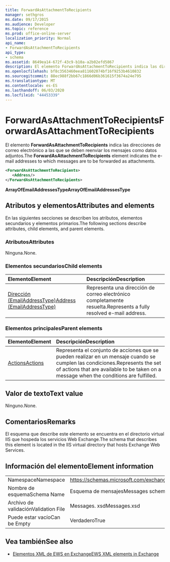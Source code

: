 ```yaml
---
title: ForwardAsAttachmentToRecipients
manager: sethgros
ms.date: 09/17/2015
ms.audience: Developer
ms.topic: reference
ms.prod: office-online-server
localization_priority: Normal
api_name:
- ForwardAsAttachmentToRecipients
api_type:
- schema
ms.assetid: 8649ea14-672f-43c9-b10a-a2b02efd5867
description: El elemento ForwardAsAttachmentToRecipients indica las direcciones de correo electrónico a las que se deben reenviar los mensajes como datos adjuntos.
ms.openlocfilehash: bf8c3563460eea811602074bf16f9253b4610832
ms.sourcegitcommit: 88ec988f2bb67c1866d06b361615f3674a24e795
ms.translationtype: MT
ms.contentlocale: es-ES
ms.lasthandoff: 06/03/2020
ms.locfileid: "44453339"
---
```

# <a name="forwardasattachmenttorecipients"></a><span data-ttu-id="63ed7-103">ForwardAsAttachmentToRecipients</span><span class="sxs-lookup"><span data-stu-id="63ed7-103">ForwardAsAttachmentToRecipients</span></span>

<span data-ttu-id="63ed7-104">El elemento **ForwardAsAttachmentToRecipients** indica las direcciones de correo electrónico a las que se deben reenviar los mensajes como datos adjuntos.</span><span class="sxs-lookup"><span data-stu-id="63ed7-104">The **ForwardAsAttachmentToRecipients** element indicates the e-mail addresses to which messages are to be forwarded as attachments.</span></span> 
  
```XML
<ForwardAsAttachmentToRecipients>
   <Address/>
</ForwardAsAttachmentToRecipients>
```

 <span data-ttu-id="63ed7-105">**ArrayOfEmailAddressesType**</span><span class="sxs-lookup"><span data-stu-id="63ed7-105">**ArrayOfEmailAddressesType**</span></span>
## <a name="attributes-and-elements"></a><span data-ttu-id="63ed7-106">Atributos y elementos</span><span class="sxs-lookup"><span data-stu-id="63ed7-106">Attributes and elements</span></span>

<span data-ttu-id="63ed7-107">En las siguientes secciones se describen los atributos, elementos secundarios y elementos primarios.</span><span class="sxs-lookup"><span data-stu-id="63ed7-107">The following sections describe attributes, child elements, and parent elements.</span></span>
  
### <a name="attributes"></a><span data-ttu-id="63ed7-108">Atributos</span><span class="sxs-lookup"><span data-stu-id="63ed7-108">Attributes</span></span>

<span data-ttu-id="63ed7-109">Ninguna.</span><span class="sxs-lookup"><span data-stu-id="63ed7-109">None.</span></span>
  
### <a name="child-elements"></a><span data-ttu-id="63ed7-110">Elementos secundarios</span><span class="sxs-lookup"><span data-stu-id="63ed7-110">Child elements</span></span>

|<span data-ttu-id="63ed7-111">**Elemento**</span><span class="sxs-lookup"><span data-stu-id="63ed7-111">**Element**</span></span>|<span data-ttu-id="63ed7-112">**Descripción**</span><span class="sxs-lookup"><span data-stu-id="63ed7-112">**Description**</span></span>|
|:-----|:-----|
|[<span data-ttu-id="63ed7-113">Dirección (EmailAddressType)</span><span class="sxs-lookup"><span data-stu-id="63ed7-113">Address (EmailAddressType)</span></span>](address-emailaddresstype.md) <br/> |<span data-ttu-id="63ed7-114">Representa una dirección de correo electrónico completamente resuelta.</span><span class="sxs-lookup"><span data-stu-id="63ed7-114">Represents a fully resolved e-mail address.</span></span>  <br/> |
   
### <a name="parent-elements"></a><span data-ttu-id="63ed7-115">Elementos principales</span><span class="sxs-lookup"><span data-stu-id="63ed7-115">Parent elements</span></span>

|<span data-ttu-id="63ed7-116">**Elemento**</span><span class="sxs-lookup"><span data-stu-id="63ed7-116">**Element**</span></span>|<span data-ttu-id="63ed7-117">**Descripción**</span><span class="sxs-lookup"><span data-stu-id="63ed7-117">**Description**</span></span>|
|:-----|:-----|
|[<span data-ttu-id="63ed7-118">Actions</span><span class="sxs-lookup"><span data-stu-id="63ed7-118">Actions</span></span>](actions.md) <br/> |<span data-ttu-id="63ed7-119">Representa el conjunto de acciones que se pueden realizar en un mensaje cuando se cumplen las condiciones.</span><span class="sxs-lookup"><span data-stu-id="63ed7-119">Represents the set of actions that are available to be taken on a message when the conditions are fulfilled.</span></span>  <br/> |
   
## <a name="text-value"></a><span data-ttu-id="63ed7-120">Valor de texto</span><span class="sxs-lookup"><span data-stu-id="63ed7-120">Text value</span></span>

<span data-ttu-id="63ed7-121">Ninguno.</span><span class="sxs-lookup"><span data-stu-id="63ed7-121">None.</span></span>
  
## <a name="remarks"></a><span data-ttu-id="63ed7-122">Comentarios</span><span class="sxs-lookup"><span data-stu-id="63ed7-122">Remarks</span></span>

<span data-ttu-id="63ed7-123">El esquema que describe este elemento se encuentra en el directorio virtual IIS que hospeda los servicios Web Exchange.</span><span class="sxs-lookup"><span data-stu-id="63ed7-123">The schema that describes this element is located in the IIS virtual directory that hosts Exchange Web Services.</span></span>
  
## <a name="element-information"></a><span data-ttu-id="63ed7-124">Información del elemento</span><span class="sxs-lookup"><span data-stu-id="63ed7-124">Element information</span></span>

|||
|:-----|:-----|
|<span data-ttu-id="63ed7-125">Namespace</span><span class="sxs-lookup"><span data-stu-id="63ed7-125">Namespace</span></span>  <br/> |https://schemas.microsoft.com/exchange/services/2006/messages  <br/> |
|<span data-ttu-id="63ed7-126">Nombre de esquema</span><span class="sxs-lookup"><span data-stu-id="63ed7-126">Schema Name</span></span>  <br/> |<span data-ttu-id="63ed7-127">Esquema de mensajes</span><span class="sxs-lookup"><span data-stu-id="63ed7-127">Messages schema</span></span>  <br/> |
|<span data-ttu-id="63ed7-128">Archivo de validación</span><span class="sxs-lookup"><span data-stu-id="63ed7-128">Validation File</span></span>  <br/> |<span data-ttu-id="63ed7-129">Messages. xsd</span><span class="sxs-lookup"><span data-stu-id="63ed7-129">Messages.xsd</span></span>  <br/> |
|<span data-ttu-id="63ed7-130">Puede estar vacío</span><span class="sxs-lookup"><span data-stu-id="63ed7-130">Can be Empty</span></span>  <br/> |<span data-ttu-id="63ed7-131">Verdadero</span><span class="sxs-lookup"><span data-stu-id="63ed7-131">True</span></span>  <br/> |
   
## <a name="see-also"></a><span data-ttu-id="63ed7-132">Vea también</span><span class="sxs-lookup"><span data-stu-id="63ed7-132">See also</span></span>



- [<span data-ttu-id="63ed7-133">Elementos XML de EWS en Exchange</span><span class="sxs-lookup"><span data-stu-id="63ed7-133">EWS XML elements in Exchange</span></span>](ews-xml-elements-in-exchange.md)

